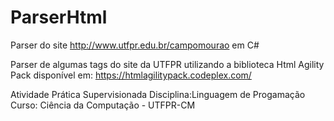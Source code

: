 # ParserHtml
Parser do site http://www.utfpr.edu.br/campomourao em C#

Parser de algumas tags do site da UTFPR utilizando a biblioteca Html Agility Pack disponível em: https://htmlagilitypack.codeplex.com/

Atividade Prática Supervisionada
Disciplina:Linguagem de Progamação 
Curso: Ciência da Computação - UTFPR-CM
